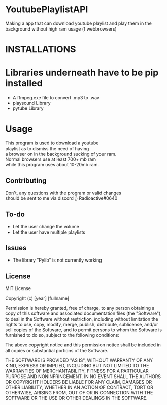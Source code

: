 # YoutubePlaylistAPI
Making a app that can download youtube playlist and play them in the background without high ram usage (f webbrowsers)

# INSTALLATIONS

# Libraries underneath have to be pip installed
* A ffmpeg.exe file to convert .mp3 to .wav
* playsound Library
* pytube Library

# Usage 

  This program is used to download a youtube <br>playlist as to dismiss the need of having <br>a browser on in the background sucking of your ram. <br>Normal browsers use at least 700+ mb ram <br>while this program uses about 10-20mb ram.

## Contributing

  Don't, any questions with the program or valid changes <br>should be sent to me via discord ;) Radioactive#0640

## To-do

* Let the user change the volume   
* Let the user have multiple playlists

## Issues

* The library "Pylib" is not currently working

## License

MIT License

Copyright (c) [year] [fullname]

Permission is hereby granted, free of charge, to any person obtaining a copy
of this software and associated documentation files (the "Software"), to deal
in the Software without restriction, including without limitation the rights
to use, copy, modify, merge, publish, distribute, sublicense, and/or sell
copies of the Software, and to permit persons to whom the Software is
furnished to do so, subject to the following conditions:

The above copyright notice and this permission notice shall be included in all
copies or substantial portions of the Software.

THE SOFTWARE IS PROVIDED "AS IS", WITHOUT WARRANTY OF ANY KIND, EXPRESS OR
IMPLIED, INCLUDING BUT NOT LIMITED TO THE WARRANTIES OF MERCHANTABILITY,
FITNESS FOR A PARTICULAR PURPOSE AND NONINFRINGEMENT. IN NO EVENT SHALL THE
AUTHORS OR COPYRIGHT HOLDERS BE LIABLE FOR ANY CLAIM, DAMAGES OR OTHER
LIABILITY, WHETHER IN AN ACTION OF CONTRACT, TORT OR OTHERWISE, ARISING FROM,
OUT OF OR IN CONNECTION WITH THE SOFTWARE OR THE USE OR OTHER DEALINGS IN THE
SOFTWARE.